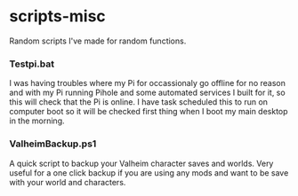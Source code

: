 # scripts-misc
Random scripts I've made for random functions.

### Testpi.bat

I was having troubles where my Pi for occassionaly go offline for no reason and with my Pi running Pihole and some automated services I built for it, so this will check that the Pi is online.  I have task scheduled this to run on computer boot so it will be checked first thing when I boot my main desktop in the morning.

### ValheimBackup.ps1

A quick script to backup your Valheim character saves and worlds.  Very useful for a one click backup if you are using any mods and want to be save with your world and characters.
